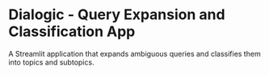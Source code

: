 # Dialogic - Query Expansion and Classification App

A Streamlit application that expands ambiguous queries and classifies them into topics and subtopics.